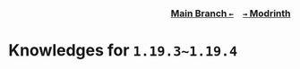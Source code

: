 ### <p align=right>[Main Branch `←`](https://github.com/KrLite/Knowledges)&emsp;[`→` Modrinth](https://modrinth.com/mods/knowledges)</p>

# Knowledges for `1.19.3~1.19.4`
